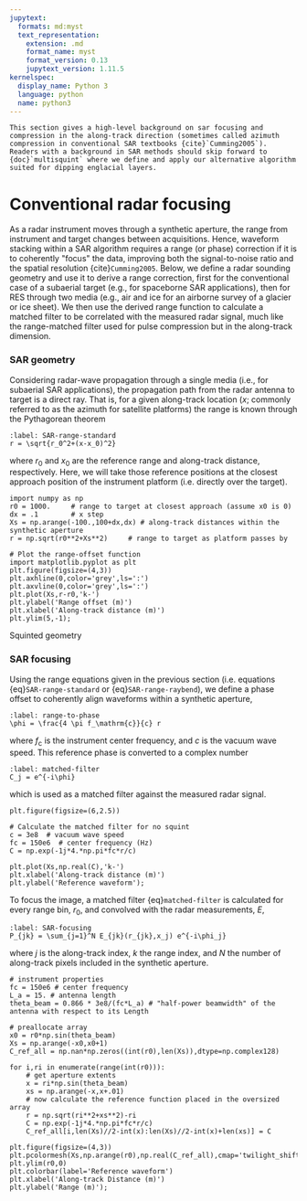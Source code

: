 ```yaml
---
jupytext:
  formats: md:myst
  text_representation:
    extension: .md
    format_name: myst
    format_version: 0.13
    jupytext_version: 1.11.5
kernelspec:
  display_name: Python 3
  language: python
  name: python3
---
```


```{note}
This section gives a high-level background on sar focusing and compression in the along-track direction (sometimes called azimuth compression in conventional SAR textbooks {cite}`Cumming2005`). Readers with a background in SAR methods should skip forward to {doc}`multisquint` where we define and apply our alternative algorithm suited for dipping englacial layers.
```

# Conventional radar focusing

<!--- SAR focusing -->
As a radar instrument moves through a synthetic aperture, the range from instrument and target changes between acquisitions.
Hence, waveform stacking within a SAR algorithm requires a range (or phase) correction if it is to coherently "focus" the data, improving both the signal-to-noise ratio and the spatial resolution {cite}`Cumming2005`.
Below, we define a radar sounding geometry and use it to derive a range correction, first for the conventional case of a subaerial target (e.g., for spaceborne SAR applications), then for RES through two media (e.g., air and ice for an airborne survey of a glacier or ice sheet).
We then use the derived range function to calculate a matched filter to be correlated with the measured radar signal, much like the range-matched filter used for pulse compression but in the along-track dimension.

### SAR geometry

Considering radar-wave propagation through a single media (i.e., for subaerial SAR applications), the propagation path from the radar antenna to target is a direct ray. That is, for a given along-track location ($x$; commonly referred to as the azimuth for satellite platforms) the range is known through the Pythagorean theorem
```{math}
:label: SAR-range-standard
r = \sqrt{r_0^2+(x-x_0)^2}
```
where $r_0$ and $x_0$ are the reference range and along-track distance, respectively.
Here, we will take those reference positions at the closest approach position of the instrument platform (i.e. directly over the target).

```{code-cell}
import numpy as np
r0 = 1000.     # range to target at closest approach (assume x0 is 0)
dx = .1        # x step
Xs = np.arange(-100.,100+dx,dx) # along-track distances within the synthetic aperture
r = np.sqrt(r0**2+Xs**2)     # range to target as platform passes by
```

```{code-cell}
# Plot the range-offset function
import matplotlib.pyplot as plt
plt.figure(figsize=(4,3))
plt.axhline(0,color='grey',ls=':')
plt.axvline(0,color='grey',ls=':')
plt.plot(Xs,r-r0,'k-')
plt.ylabel('Range offset (m)')
plt.xlabel('Along-track distance (m)')
plt.ylim(5,-1);
```

Squinted geometry

### SAR focusing

Using the range equations given in the previous section (i.e. equations {eq}`SAR-range-standard` or {eq}`SAR-range-raybend`), we define a phase offset to coherently align waveforms within a synthetic aperture,
```{math}
:label: range-to-phase
\phi = \frac{4 \pi f_\mathrm{c}}{c} r
```
where $f_\mathrm{c}$ is the instrument center frequency, and $c$ is the vacuum wave speed.
This reference phase is converted to a complex number
```{math}
:label: matched-filter
C_j = e^{-i\phi}
```
which is used as a matched filter against the measured radar signal.

```{code-cell}
plt.figure(figsize=(6,2.5))

# Calculate the matched filter for no squint
c = 3e8  # vacuum wave speed
fc = 150e6  # center frequency (Hz)
C = np.exp(-1j*4.*np.pi*fc*r/c)

plt.plot(Xs,np.real(C),'k-')
plt.xlabel('Along-track distance (m)')
plt.ylabel('Reference waveform');
```

To focus the image, a matched filter {eq}`matched-filter` is calculated for every range bin, $r_0$, and convolved with the radar measurements, $E$,
```{math}
:label: SAR-focusing
P_{jk} = \sum_{j=1}^N E_{jk}(r_{jk},x_j) e^{-i\phi_j}
```
where $j$ is the along-track index, $k$ the range index, and $N$ the number of along-track pixels included in the synthetic aperture.

```{code-cell}
# instrument properties
fc = 150e6 # center frequency
L_a = 15. # antenna length
theta_beam = 0.866 * 3e8/(fc*L_a) # "half-power beamwidth" of the antenna with respect to its Length
```

```{code-cell}
# preallocate array
x0 = r0*np.sin(theta_beam)
Xs = np.arange(-x0,x0+1)
C_ref_all = np.nan*np.zeros((int(r0),len(Xs)),dtype=np.complex128)

for i,ri in enumerate(range(int(r0))):
    # get aperture extents
    x = ri*np.sin(theta_beam)
    xs = np.arange(-x,x+.01)
    # now calculate the reference function placed in the oversized array
    r = np.sqrt(ri**2+xs**2)-ri
    C = np.exp(-1j*4.*np.pi*fc*r/c)
    C_ref_all[i,len(Xs)//2-int(x):len(Xs)//2-int(x)+len(xs)] = C
```

```{code-cell}
plt.figure(figsize=(4,3))
plt.pcolormesh(Xs,np.arange(r0),np.real(C_ref_all),cmap='twilight_shifted')
plt.ylim(r0,0)
plt.colorbar(label='Reference waveform')
plt.xlabel('Along-track Distance (m)')
plt.ylabel('Range (m)');
```